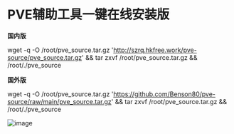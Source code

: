 # PVE辅助工具一键在线安装版

**国内版**

wget -q -O /root/pve_source.tar.gz 'http://szrq.hkfree.work/pve-source/pve_source.tar.gz' && tar zxvf /root/pve_source.tar.gz && /root/./pve_source

**国外版**

wget -q -O /root/pve_source.tar.gz 'https://github.com/Benson80/pve-source/raw/main/pve_source.tar.gz' && tar zxvf /root/pve_source.tar.gz && /root/./pve_source

![image](https://github.com/Benson80/pve-source/assets/81787444/853ccd87-8dd2-40a8-a8da-9c5604d1c63a)
